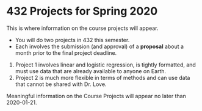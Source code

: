 # 432 Projects for Spring 2020

This is where information on the course projects will appear. 

- You will do two projects in 432 this semester. 
- Each involves the submission (and approval) of a **proposal** about a month prior to the final project deadline.

1. Project 1 involves linear and logistic regression, is tightly formatted, and must use data that are already available to anyone on Earth.
2. Project 2 is much more flexible in terms of methods and can use data that cannot be shared with Dr. Love.

Meaningful information on the Course Projects will appear no later than 2020-01-21.
